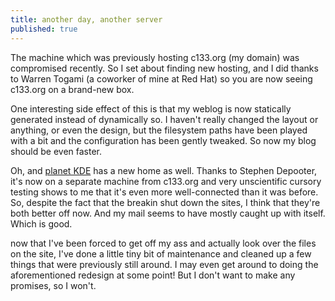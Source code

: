 ```yaml
---
title: another day, another server
published: true
---
```


The machine which was previously hosting c133.org (my domain) was
compromised recently. So I set about finding new hosting, and I did
thanks to Warren Togami (a coworker of mine at Red Hat) so you are now
seeing c133.org on a brand-new box.

One interesting side effect of this is that my weblog is now statically
generated instead of dynamically so. I haven't really changed the layout
or anything, or even the design, but the filesystem paths have been
played with a bit and the configuration has been gently tweaked. So now
my blog should be even faster.

Oh, and [planet KDE][] has a new home as well. Thanks to Stephen
Depooter, it's now on a separate machine from c133.org and very
unscientific cursory testing shows to me that it's even more
well-connected than it was before. So, despite the fact that the breakin
shut down the sites, I think that they're both better off now. And my
mail seems to have mostly caught up with itself. Which is good.

now that I've been forced to get off my ass and actually look over the
files on the site, I've done a little tiny bit of maintenance and
cleaned up a few things that were previously still around. I may even
get around to doing the aforementioned redesign at some point! But I
don't want to make any promises, so I won't.

  [planet KDE]: http://planetKDE.org/
